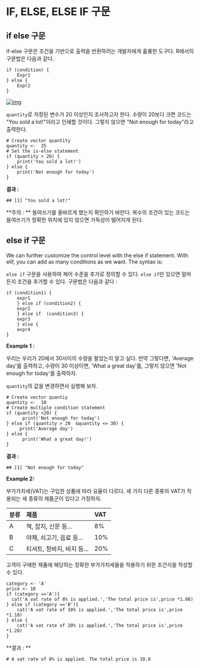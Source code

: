 # IF, ELSE, ELSE IF 구문



## if else 구문

if-else 구문은 조건을 기반으로 출력을 반환하려는 개발자에게 훌륭한 도구다. R에서의 구문법은 다음과 같다.

```
if (condition) {
    Expr1 
} else {
    Expr2
}
```

[![img](https://www.guru99.com/images/r_programming/032818_1241_IFELSEELIF1.png)](https://www.guru99.com/images/r_programming/032818_1241_IFELSEELIF1.png)



`quantity`로 저장된 변수가 20 이상인지 조사하고자 한다. 수량이 20보다 크면 코드는 "You sold a lot!"이라고 인쇄할 것이다. 그렇지 않으면 "Not enough for today"라고 출력한다.

```
# Create vector quantity
quantity <-  25
# Set the is-else statement
if (quantity > 20) {
    print('You sold a lot!')
} else {
    print('Not enough for today')  
}
```

**결과 :**

```
## [1] "You sold a lot!"
```

**주의 : ** 들여쓰기를 올바르게 했는지 확인하기 바란다. 복수의 조건이 있는 코드는 들여쓰기가 정확한 위치에 있지 않으면 가독성이 떨어지게 된다.



## else if 구문

We can further customize the control level with the else if statement. With elif, you can add as many conditions as we want. The syntax is:

`else if` 구문을 사용하여 제어 수준을 추가로 정의할 수 있다. `else if`만 있으면 얼마든지 조건을 추가할 수 있다. 구문법은 다음과 같다 :

```
if (condition1) { 
    expr1
    } else if (condition2) {
    expr2
    } else if  (condition3) {
    expr3
    } else {
    expr4
}
```



**Example 1 :**

우리는 우리가 20에서 30사이의 수량을 팔았는지 알고 싶다. 만약 그렇다면, 'Average day'를 출력하고, 수량이 30 이상이면, 'What a great day'를, 그렇지 않으면 'Not enough for today'를 출력하자.

`quantity`의 값을 변경하면서 실행해 보자.

```
# Create vector quantiy
quantity <-  10
# Create multiple condition statement
if (quantity <20) {
      print('Not enough for today')
} else if (quantity > 20  &quantity <= 30) {
     print('Average day')
} else {
      print('What a great day!')
}
```

**결과 :**

```
## [1] "Not enough for today"
```



**Example 2:**

부가가치세(VAT)는 구입한 상품에 따라 요율이 다르다. 세 가지 다른 종류의 VAT가 적용되는 세 종류의 제품군이 있다고 가정하자.

| 분류 | 제품                       | VAT  |
| :--- | :------------------------- | :--- |
| A    | 책, 잡지, 신문 등...       | 8%   |
| B    | 야채, 쇠고기, 음료 등...   | 10%  |
| C    | 티셔트, 청바지, 바지 등... | 20%  |

고객이 구매한 제품에 해당하는 정확한 부가가치세율을 적용하기 위한 조건식을 작성할 수 있다.

```
category <- 'A'
price <- 10
if (category =='A'){
  cat('A vat rate of 8% is applied.','The total price is',price *1.08)  
} else if (category =='B'){
    cat('A vat rate of 10% is applied.','The total price is',price *1.10)  
} else {
    cat('A vat rate of 20% is applied.','The total price is',price *1.20)  
}
```

**결과 : **

```
# A vat rate of 8% is applied. The total price is 10.8
```

 